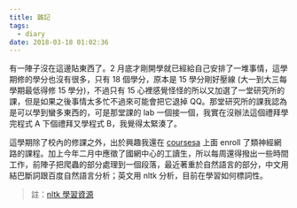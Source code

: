 ```yaml
---
title: 雜記
tags:
  - diary
date: 2018-03-18 01:02:36
---
```


有一陣子沒在這邊貼東西了。2 月底才剛開學就已經給自己安排了一堆事情，這學期修的學分也沒有很多，只有 18 個學分，原本是 15 學分剛好壓線 (大一到大三每學期最低得修 15 學分)，不過只有 15 心裡感覺怪怪的所以又加選了一堂研究所的課，但是如果之後事情太多忙不過來可能會把它退掉 QQ。那堂研究所的課我認為是可以學到蠻多東西的，可是那堂課的 lab 一個接一個，我實在沒辦法這個禮拜學完程式 A 下個禮拜又學程式 B，我覺得太緊湊了。

這學期除了校內的修課之外，出於興趣我還在 [coursesa](https://www.coursera.org/) 上面 enroll 了類神經網路的課程。加上今年二月中應徵了國網中心的工讀生，所以每周還得撥出一些時間工作，前陣子把爬蟲的部分處理到一個段落，最近著重於自然語言的部分，中文用結巴斷詞跟百度自然語言分析；英文用 nltk 分析，目前在學習如何標詞性。

> 註：[nltk 學習資源](http://www.nltk.org/book_1ed/)